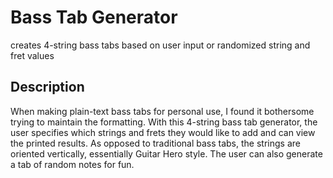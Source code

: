 # Bass Tab Generator
creates 4-string bass tabs based on user input or randomized string and fret values

## Description
When making plain-text bass tabs for personal use, I found it bothersome trying to
maintain the formatting. With this 4-string bass tab generator, the user specifies
which strings and frets they would like to add and can view the printed results.
As opposed to traditional bass tabs, the strings are oriented vertically, essentially
Guitar Hero style. The user can also generate a tab of random notes for fun.
